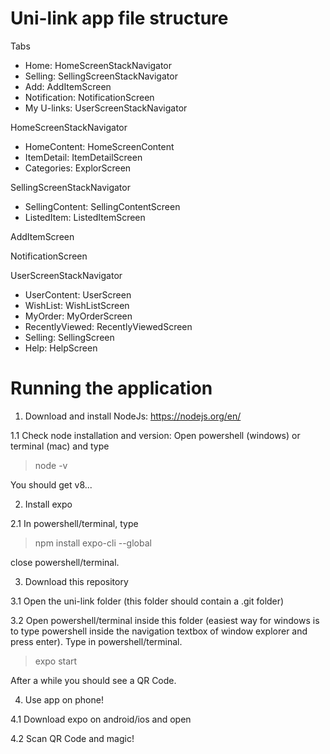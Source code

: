 # Uni-link app file structure

Tabs

- Home: HomeScreenStackNavigator
- Selling: SellingScreenStackNavigator
- Add: AddItemScreen
- Notification: NotificationScreen
- My U-links: UserScreenStackNavigator

HomeScreenStackNavigator

- HomeContent: HomeScreenContent
- ItemDetail: ItemDetailScreen
- Categories: ExplorScreen

SellingScreenStackNavigator

- SellingContent: SellingContentScreen
- ListedItem: ListedItemScreen

AddItemScreen

NotificationScreen

UserScreenStackNavigator

- UserContent: UserScreen
- WishList: WishListScreen
- MyOrder: MyOrderScreen
- RecentlyViewed: RecentlyViewedScreen
- Selling: SellingScreen
- Help: HelpScreen

# Running the application
1. Download and install NodeJs: https://nodejs.org/en/

1.1 Check node installation and version:
  Open powershell (windows) or terminal (mac) and type
  > node -v
  
  You should get v8...

2. Install expo
  
2.1 In powershell/terminal, type
> npm install expo-cli --global

close powershell/terminal.

3. Download this repository
  
3.1 Open the uni-link folder (this folder should contain a .git folder)
  
3.2 Open powershell/terminal inside this folder (easiest way for windows is to type powershell inside the navigation textbox of window explorer and press enter). Type in powershell/terminal.
> expo start

After a while you should see a QR Code. 

4. Use app on phone!
  
4.1 Download expo on android/ios and open
  
4.2 Scan QR Code and magic!

